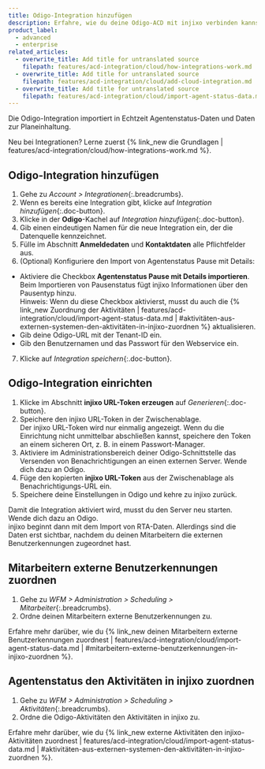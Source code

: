 ```yaml
---
title: Odigo-Integration hinzufügen
description: Erfahre, wie du deine Odigo-ACD mit injixo verbinden kannst, um Daten zu importieren.
product_label:
  - advanced
  - enterprise
related_articles:
  - overwrite_title: Add title for untranslated source
    filepath: features/acd-integration/cloud/how-integrations-work.md
  - overwrite_title: Add title for untranslated source
    filepath: features/acd-integration/cloud/add-cloud-integration.md
  - overwrite_title: Add title for untranslated source
    filepath: features/acd-integration/cloud/import-agent-status-data.md
---
```


Die Odigo-Integration importiert in Echtzeit Agentenstatus-Daten und Daten zur Planeinhaltung.

Neu bei Integrationen? Lerne zuerst {% link_new die Grundlagen | features/acd-integration/cloud/how-integrations-work.md %}.

## Odigo-Integration hinzufügen

1. Gehe zu _Account > Integrationen_{:.breadcrumbs}.
2. Wenn es bereits eine Integration gibt, klicke auf _Integration hinzufügen_{:.doc-button}.
3. Klicke in der **Odigo**-Kachel auf _Integration hinzufügen_{:.doc-button}.
4. Gib einen eindeutigen Namen für die neue Integration ein, der die Datenquelle kennzeichnet.
5. Fülle im Abschnitt **Anmeldedaten** und **Kontaktdaten** alle Pflichtfelder aus. 
6. (Optional) Konfiguriere den Import von Agentenstatus Pause mit Details:
- Aktiviere die Checkbox **Agentenstatus Pause mit Details importieren**.<br>Beim Importieren von Pausenstatus fügt injixo Informationen über den Pausentyp hinzu.<br>Hinweis: Wenn du diese Checkbox aktivierst, musst du auch die {% link_new Zuordnung der Aktivitäten | features/acd-integration/cloud/import-agent-status-data.md | #aktivitäten-aus-externen-systemen-den-aktivitäten-in-injixo-zuordnen %} aktualisieren.
- Gib deine Odigo-URL mit der Tenant-ID ein.
- Gib den Benutzernamen und das Passwort für den Webservice ein.
7. Klicke auf _Integration speichern_{:.doc-button}.

## Odigo-Integration einrichten

1. Klicke im Abschnitt **injixo URL-Token erzeugen** auf _Generieren_{:.doc-button}.
2. Speichere den injixo URL-Token in der Zwischenablage.<br>
Der injixo URL-Token wird nur einmalig angezeigt. Wenn du die Einrichtung nicht unmittelbar abschließen kannst, speichere den Token an einem sicheren Ort, z.&nbsp;B. in einem Passwort-Manager.
3. Aktiviere im Administrationsbereich deiner Odigo-Schnittstelle das Versenden von Benachrichtigungen an einen externen Server. Wende dich dazu an Odigo.
4. Füge den kopierten **injixo URL-Token** aus der Zwischenablage als Benachrichtigungs-URL ein.
5. Speichere deine Einstellungen in Odigo und kehre zu injixo zurück.

Damit die Integration aktiviert wird, musst du den Server neu starten. Wende dich dazu an Odigo.<br>
injixo beginnt dann mit dem Import von RTA-Daten. Allerdings sind die Daten erst sichtbar, nachdem du deinen Mitarbeitern die externen Benutzerkennungen zugeordnet hast.

## Mitarbeitern externe Benutzerkennungen zuordnen

1. Gehe zu _WFM > Administration > Scheduling > Mitarbeiter_{:.breadcrumbs}.
2. Ordne deinen Mitarbeitern externe Benutzerkennungen zu.

Erfahre mehr darüber, wie du {% link_new deinen Mitarbeitern externe Benutzerkennungen zuordnest | features/acd-integration/cloud/import-agent-status-data.md | #mitarbeitern-externe-benutzerkennungen-in-injixo-zuordnen %}.

## Agentenstatus den Aktivitäten in injixo zuordnen

1. Gehe zu _WFM > Administration > Scheduling > Aktivitäten_{:.breadcrumbs}.
2. Ordne die Odigo-Aktivitäten den Aktivitäten in injixo zu.

Erfahre mehr darüber, wie du {% link_new externe Aktivitäten den injixo-Aktivitäten zuordnest | features/acd-integration/cloud/import-agent-status-data.md | #aktivitäten-aus-externen-systemen-den-aktivitäten-in-injixo-zuordnen %}.
